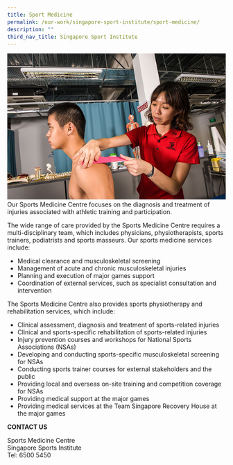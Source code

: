 ```yaml
---
title: Sport Medicine
permalink: /our-work/singapore-sport-institute/sport-medicine/
description: ""
third_nav_title: Singapore Sport Institute
---
```

![Sport Medicine](/images/Our%20Work/Singapore%20Sports%20Institute/Sport%20Medicine/Sport_Medicine.jpeg)
Our Sports Medicine Centre focuses on the diagnosis and treatment of injuries associated with athletic training and participation.

The wide range of care provided by the Sports Medicine Centre requires a multi-disciplinary team, which includes physicians, physiotherapists, sports trainers, podiatrists and sports masseurs. Our sports medicine services include:

*   Medical clearance and musculoskeletal screening
*   Management of acute and chronic musculoskeletal injuries
*   Planning and execution of major games support
*   Coordination of external services, such as specialist consultation and intervention

The Sports Medicine Centre also provides sports physiotherapy and rehabilitation services, which include:

*   Clinical assessment, diagnosis and treatment of sports-related injuries
*   Clinical and sports-specific rehabilitation of sports-related injuries
*   Injury prevention courses and workshops for National Sports Associations (NSAs)
*   Developing and conducting sports-specific musculoskeletal screening for NSAs
*   Conducting sports trainer courses for external stakeholders and the public
*   Providing local and overseas on-site training and competition coverage for NSAs
*   Providing medical support at the major games
*   Providing medical services at the Team Singapore Recovery House at the major games

**CONTACT US**

Sports Medicine Centre
<br>
Singapore Sports Institute
<br>
Tel: 6500 5450